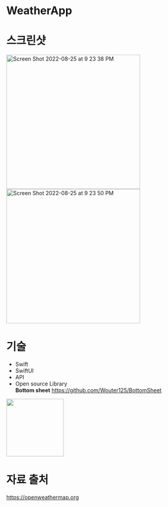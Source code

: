 # WeatherApp

# 스크린샷
<div>
  
<img width="350" alt="Screen Shot 2022-08-25 at 9 23 38 PM" src="https://user-images.githubusercontent.com/59020969/189072349-05e9fdcb-7a8c-4931-a1fb-5ef45c9bc06b.png">
<img width="350" alt="Screen Shot 2022-08-25 at 9 23 50 PM" src="https://user-images.githubusercontent.com/59020969/186670424-08a9ffa3-45a4-4296-bb22-6318cd6dc30d.png">

<div>

# 기술 
- Swift
- SwiftUI
- API
- Open source Library
  <br>
  <b>Bottom sheet</b>
  https://github.com/Wouter125/BottomSheet
<img width=150, src ="https://user-images.githubusercontent.com/59020969/186670149-5b16a895-f18a-43c2-9a60-f374d1e6b3b9.mov">
  
 # 자료 출처 
 https://openweathermap.org


